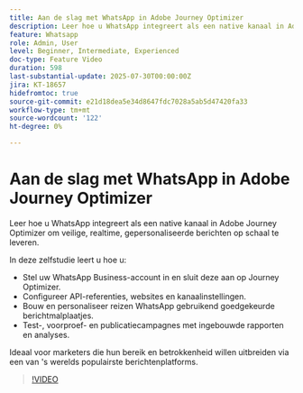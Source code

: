 ```yaml
---
title: Aan de slag met WhatsApp in Adobe Journey Optimizer
description: Leer hoe u WhatsApp integreert als een native kanaal in Adobe Journey Optimizer om veilige, realtime, gepersonaliseerde berichten op schaal te leveren.
feature: Whatsapp
role: Admin, User
level: Beginner, Intermediate, Experienced
doc-type: Feature Video
duration: 598
last-substantial-update: 2025-07-30T00:00:00Z
jira: KT-18657
hidefromtoc: true
source-git-commit: e21d18dea5e34d8647fdc7028a5ab5d47420fa33
workflow-type: tm+mt
source-wordcount: '122'
ht-degree: 0%

---
```



# Aan de slag met WhatsApp in Adobe Journey Optimizer

Leer hoe u WhatsApp integreert als een native kanaal in Adobe Journey Optimizer om veilige, realtime, gepersonaliseerde berichten op schaal te leveren.

In deze zelfstudie leert u hoe u:

* Stel uw WhatsApp Business-account in en sluit deze aan op Journey Optimizer.
* Configureer API-referenties, websites en kanaalinstellingen.
* Bouw en personaliseer reizen WhatsApp gebruikend goedgekeurde berichtmalplaatjes.
* Test-, voorproef- en publicatiecampagnes met ingebouwde rapporten en analyses.

Ideaal voor marketers die hun bereik en betrokkenheid willen uitbreiden via een van &#39;s werelds populairste berichtenplatforms.

>[!VIDEO](https://video.tv.adobe.com/v/3470250/?learn=on&enablevpops&captions=dut)
